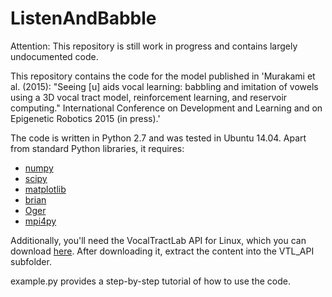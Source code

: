 # ListenAndBabble
Attention: This repository is still work in progress and contains largely undocumented code.

This repository contains the code for the model published in 'Murakami et al. (2015): "Seeing [u] aids vocal learning: babbling and imitation of vowels using a 3D vocal tract model, reinforcement learning, and reservoir computing." International Conference on Development and Learning and on Epigenetic Robotics 2015 (in press).'

The code is written in Python 2.7 and was tested in Ubuntu 14.04. Apart from standard Python libraries, it requires:
- [numpy](http://sourceforge.net/projects/numpy/files/NumPy/)
- [scipy](http://sourceforge.net/projects/scipy/files/scipy/)
- [matplotlib](http://matplotlib.org/downloads.html)
- [brian](http://brian.readthedocs.org/en/latest/installation.html)
- [Oger](http://reservoir-computing.org/installing_oger)
- [mpi4py](https://pypi.python.org/pypi/mpi4py)

Additionally, you'll need the VocalTractLab API for Linux, which you can download [here](http://vocaltractlab.de/index.php?page=vocaltractlab-download).
After downloading it, extract the content into the VTL_API subfolder.

example.py provides a step-by-step tutorial of how to use the code.
